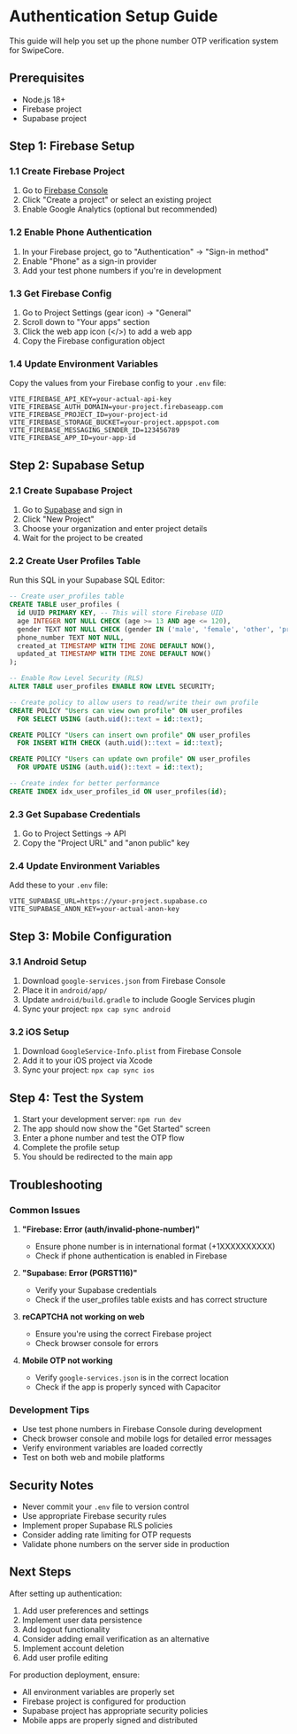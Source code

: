 # Authentication Setup Guide

This guide will help you set up the phone number OTP verification system for SwipeCore.

## Prerequisites

- Node.js 18+
- Firebase project
- Supabase project

## Step 1: Firebase Setup

### 1.1 Create Firebase Project
1. Go to [Firebase Console](https://console.firebase.google.com/)
2. Click "Create a project" or select an existing project
3. Enable Google Analytics (optional but recommended)

### 1.2 Enable Phone Authentication
1. In your Firebase project, go to "Authentication" → "Sign-in method"
2. Enable "Phone" as a sign-in provider
3. Add your test phone numbers if you're in development

### 1.3 Get Firebase Config
1. Go to Project Settings (gear icon) → "General"
2. Scroll down to "Your apps" section
3. Click the web app icon (</>) to add a web app
4. Copy the Firebase configuration object

### 1.4 Update Environment Variables
Copy the values from your Firebase config to your `.env` file:

```env
VITE_FIREBASE_API_KEY=your-actual-api-key
VITE_FIREBASE_AUTH_DOMAIN=your-project.firebaseapp.com
VITE_FIREBASE_PROJECT_ID=your-project-id
VITE_FIREBASE_STORAGE_BUCKET=your-project.appspot.com
VITE_FIREBASE_MESSAGING_SENDER_ID=123456789
VITE_FIREBASE_APP_ID=your-app-id
```

## Step 2: Supabase Setup

### 2.1 Create Supabase Project
1. Go to [Supabase](https://supabase.com/) and sign in
2. Click "New Project"
3. Choose your organization and enter project details
4. Wait for the project to be created

### 2.2 Create User Profiles Table
Run this SQL in your Supabase SQL Editor:

```sql
-- Create user_profiles table
CREATE TABLE user_profiles (
  id UUID PRIMARY KEY, -- This will store Firebase UID
  age INTEGER NOT NULL CHECK (age >= 13 AND age <= 120),
  gender TEXT NOT NULL CHECK (gender IN ('male', 'female', 'other', 'prefer-not-to-say')),
  phone_number TEXT NOT NULL,
  created_at TIMESTAMP WITH TIME ZONE DEFAULT NOW(),
  updated_at TIMESTAMP WITH TIME ZONE DEFAULT NOW()
);

-- Enable Row Level Security (RLS)
ALTER TABLE user_profiles ENABLE ROW LEVEL SECURITY;

-- Create policy to allow users to read/write their own profile
CREATE POLICY "Users can view own profile" ON user_profiles
  FOR SELECT USING (auth.uid()::text = id::text);

CREATE POLICY "Users can insert own profile" ON user_profiles
  FOR INSERT WITH CHECK (auth.uid()::text = id::text);

CREATE POLICY "Users can update own profile" ON user_profiles
  FOR UPDATE USING (auth.uid()::text = id::text);

-- Create index for better performance
CREATE INDEX idx_user_profiles_id ON user_profiles(id);
```

### 2.3 Get Supabase Credentials
1. Go to Project Settings → API
2. Copy the "Project URL" and "anon public" key

### 2.4 Update Environment Variables
Add these to your `.env` file:

```env
VITE_SUPABASE_URL=https://your-project.supabase.co
VITE_SUPABASE_ANON_KEY=your-actual-anon-key
```

## Step 3: Mobile Configuration

### 3.1 Android Setup
1. Download `google-services.json` from Firebase Console
2. Place it in `android/app/`
3. Update `android/build.gradle` to include Google Services plugin
4. Sync your project: `npx cap sync android`

### 3.2 iOS Setup
1. Download `GoogleService-Info.plist` from Firebase Console
2. Add it to your iOS project via Xcode
3. Sync your project: `npx cap sync ios`

## Step 4: Test the System

1. Start your development server: `npm run dev`
2. The app should now show the "Get Started" screen
3. Enter a phone number and test the OTP flow
4. Complete the profile setup
5. You should be redirected to the main app

## Troubleshooting

### Common Issues

1. **"Firebase: Error (auth/invalid-phone-number)"**
   - Ensure phone number is in international format (+1XXXXXXXXXX)
   - Check if phone authentication is enabled in Firebase

2. **"Supabase: Error (PGRST116)"**
   - Verify your Supabase credentials
   - Check if the user_profiles table exists and has correct structure

3. **reCAPTCHA not working on web**
   - Ensure you're using the correct Firebase project
   - Check browser console for errors

4. **Mobile OTP not working**
   - Verify `google-services.json` is in the correct location
   - Check if the app is properly synced with Capacitor

### Development Tips

- Use test phone numbers in Firebase Console during development
- Check browser console and mobile logs for detailed error messages
- Verify environment variables are loaded correctly
- Test on both web and mobile platforms

## Security Notes

- Never commit your `.env` file to version control
- Use appropriate Firebase security rules
- Implement proper Supabase RLS policies
- Consider adding rate limiting for OTP requests
- Validate phone numbers on the server side in production

## Next Steps

After setting up authentication:

1. Add user preferences and settings
2. Implement user data persistence
3. Add logout functionality
4. Consider adding email verification as an alternative
5. Implement account deletion
6. Add user profile editing

For production deployment, ensure:
- All environment variables are properly set
- Firebase project is configured for production
- Supabase project has appropriate security policies
- Mobile apps are properly signed and distributed
